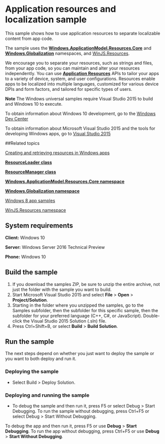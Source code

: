 <!---
  category: GlobalizationAndLocalization
  samplefwlink: http://go.microsoft.com/fwlink/p/?LinkId=620487
--->

# Application resources and localization sample

This sample shows how to use application resources to separate localizable content from app code.

The sample uses the [**Windows.ApplicationModel.Resources.Core**](http://msdn.microsoft.com/library/windows/apps/br225039) and [**Windows.Globalization**](http://msdn.microsoft.com/library/windows/apps/br206813) namespaces, and [WinJS.Resources](http://msdn.microsoft.com/library/windows/apps/br229779).

We encourage you to separate your resources, such as strings and files, from your app code, so you can maintain and alter your resources independently. You can use [**Application Resources**](http://msdn.microsoft.com/library/windows/apps/br225039) APIs to tailor your apps to a variety of device, system, and user configurations. Resources enable apps to be localized into multiple languages, customized for various device DPIs and form factors, and tailored for specific types of users.

**Note** The Windows universal samples require Visual Studio 2015 to build and Windows 10 to execute.
 
To obtain information about Windows 10 development, go to the [Windows Dev Center](http://go.microsoft.com/fwlink/?LinkID=532421)

To obtain information about Microsoft Visual Studio 2015 and the tools for developing Windows apps, go to [Visual Studio 2015](http://go.microsoft.com/fwlink/?LinkID=532422)

##Related topics

[Creating and retrieving resources in Windows apps](http://go.microsoft.com/fwlink/p/?linkid=251463)

[**ResourceLoader class**](http://msdn.microsoft.com/library/windows/apps/br206014)

[**ResourceManager class**](http://msdn.microsoft.com/library/windows/apps/br206078)

[**Windows.ApplicationModel.Resources.Core namespace**](http://msdn.microsoft.com/library/windows/apps/br225039)

[**Windows.Globalization namespace**](http://msdn.microsoft.com/library/windows/apps/br206813)

[Windows 8 app samples](http://go.microsoft.com/fwlink/p/?LinkID=227694)

[WinJS.Resources namespace](http://msdn.microsoft.com/library/windows/apps/br229779)

## System requirements

**Client:** Windows 10

**Server:** Windows Server 2016 Technical Preview

**Phone:** Windows 10

## Build the sample

1. If you download the samples ZIP, be sure to unzip the entire archive, not just the folder with the sample you want to build. 
2. Start Microsoft Visual Studio 2015 and select **File** \> **Open** \> **Project/Solution**.
3. Starting in the folder where you unzipped the samples, go to the Samples subfolder, then the subfolder for this specific sample, then the subfolder for your preferred language (C++, C#, or JavaScript). Double-click the Visual Studio 2015 Solution (.sln) file.
4. Press Ctrl+Shift+B, or select **Build** \> **Build Solution**.

## Run the sample

The next steps depend on whether you just want to deploy the sample or you want to both deploy and run it.

### Deploying the sample

- Select Build > Deploy Solution. 

### Deploying and running the sample

- To debug the sample and then run it, press F5 or select Debug >  Start Debugging. To run the sample without debugging, press Ctrl+F5 or select Debug > Start Without Debugging. 


To debug the app and then run it, press F5 or use **Debug** \> **Start Debugging**. To run the app without debugging, press Ctrl+F5 or use **Debug** \> **Start Without Debugging**.

